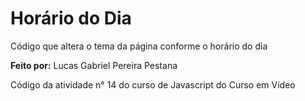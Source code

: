 # Horário do Dia
Código que altera o tema da página conforme o horário do dia

__Feito por:__ Lucas Gabriel Pereira Pestana

Código da atividade n° 14 do curso de Javascript do Curso em Vídeo
